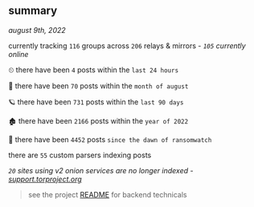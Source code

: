 
## summary
_august 9th, 2022_

currently tracking `116` groups across `206` relays & mirrors - _`105` currently online_

⏲ there have been `4` posts within the `last 24 hours`

🦈 there have been `70` posts within the `month of august`

🪐 there have been `731` posts within the `last 90 days`

🏚 there have been `2166` posts within the `year of 2022`

🦕 there have been `4452` posts `since the dawn of ransomwatch`

there are `55` custom parsers indexing posts

_`20` sites using v2 onion services are no longer indexed - [support.torproject.org](https://support.torproject.org/onionservices/v2-deprecation/)_

> see the project [README](https://github.com/joshhighet/ransomwatch#ransomwatch--) for backend technicals

